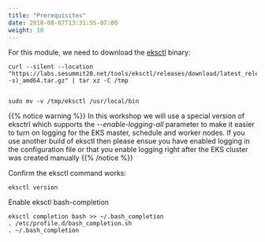 ```yaml
---
title: "Prerequisites"
date: 2018-08-07T13:31:55-07:00
weight: 10
---
```


For this module, we need to download the [eksctl](https://eksctl.io/) binary:
```
curl --silent --location "https://labs.sesummit20.net/tools/eksctl/releases/download/latest_release/eksctl_$(uname -s)_amd64.tar.gz" | tar xz -C /tmp


sudo mv -v /tmp/eksctl /usr/local/bin
```

{{% notice warning %}} In this workshop we will use a special version of eksctrl which supports the *--enable-logging-all* parameter to make it easier to turn on logging for the EKS master, schedule and worker nodes. If you use another build of eksctl then please ensue you have enabled logging in the configuration file or that you enable logging right after the EKS cluster was created manually {{% /notice %}}



Confirm the eksctl command works:
```
eksctl version
```

Enable eksctl bash-completion
```
eksctl completion bash >> ~/.bash_completion
. /etc/profile.d/bash_completion.sh
. ~/.bash_completion
```
